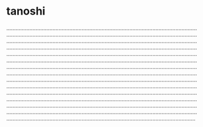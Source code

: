 # tanoshi

...................................................................................................................................................................................................................................................................................................................................................................................................................................................................................................................................................................................................................................................................................................................................................................................................................................................................................................................................................................................................................................................................................................................................................................................................................................................................................................................................................................................................................................................................................................................................................................................................................................................................................................................................................................................................................................................................................................................................